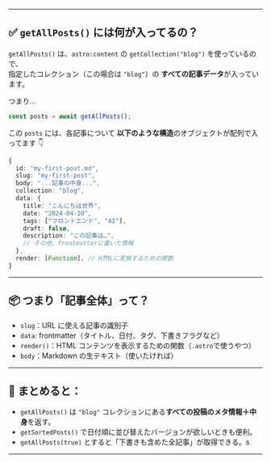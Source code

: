 
---

## ✅ `getAllPosts()` には何が入ってるの？

`getAllPosts()` は、`astro:content` の `getCollection("blog")` を使っているので、  
指定したコレクション（この場合は `"blog"`）の **すべての記事データ**が入っています。

つまり…

```ts
const posts = await getAllPosts();
```

この `posts` には、各記事について **以下のような構造**のオブジェクトが配列で入ってます 👇

```ts
{
  id: "my-first-post.md",
  slug: "my-first-post",
  body: "...記事の中身...",
  collection: "blog",
  data: {
    title: "こんにちは世界",
    date: "2024-04-10",
    tags: ["フロントエンド", "AI"],
    draft: false,
    description: "この記事は…",
    // その他、frontmatterに書いた情報
  },
  render: [Function], // HTMLに変換するための関数
}
```

---

## 📦 つまり「記事全体」って？

- `slug`：URL に使える記事の識別子
- `data`: frontmatter（タイトル、日付、タグ、下書きフラグなど）
- `render()`：HTML コンテンツを表示するための関数（`.astro`で使うやつ）
- `body`：Markdown の生テキスト（使いたければ）

---

## 🔁 まとめると：

- `getAllPosts()` は `"blog"` コレクションにある**すべての投稿のメタ情報＋中身**を返す。
- `getSortedPosts()` で日付順に並び替えたバージョンが欲しいときも便利。
- `getAllPosts(true)` とすると「下書きも含めた全記事」が取得できる。s

---